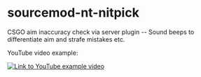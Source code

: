 # sourcemod-nt-nitpick
CSGO aim inaccuracy check via server plugin -- Sound beeps to differentiate aim and strafe mistakes etc.

YouTube video example:

[![Link to YouTube example video](https://img.youtube.com/vi/XCA0KfqKmDc/0.jpg)](https://www.youtube.com/watch?v=XCA0KfqKmDc)
